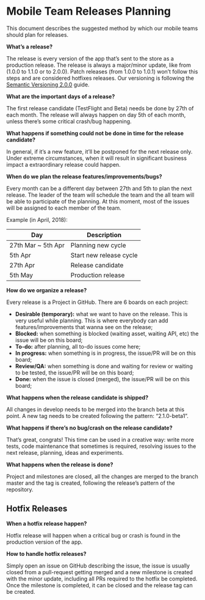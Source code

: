 # Mobile Team Releases Planning

This document describes the suggested method by which our mobile teams should plan for releases.

**What’s a release?**

The release is every version of the app that’s sent to the store as a production release. The release is always a major/minor update, like from (1.0.0 to 1.1.0 or to 2.0.0). Patch releases (from 1.0.0 to 1.0.1) won’t follow this steps and are considered hotfixes releases. Our versioning is following the [Semantic Versioning 2.0.0](https://semver.org) guide.

**What are the important days of a release?**

The first release candidate (TestFlight and Beta) needs be done by 27th of each month. The release will always happen on day 5th of each month, unless there’s some critical crash/bug happening.

**What happens if something could not be done in time for the release candidate?**

In general, if it’s a new feature, it’ll be postponed for the next release only. Under extreme circumstances, when it will result in significant business impact a extraordinary release could happen. 

**When do we plan the release features/improvements/bugs?**

Every month can be a different day between 27th and 5th to plan the next release. The leader of the team will schedule the team and the all team will be able to participate of the planning. At this moment, most of the issues will be assigned to each member of the team.

Example (in April, 2018):

| Day        | Description             |
|------------|-------------------------|
| 27th Mar ~ 5th Apr | Planning new cycle      |
| 5th Apr       | Start new release cycle |
| 27th Apr       | Release candidate       |
| 5th May       | Production release       |


**How do we organize a release?**

Every release is a Project in GitHub. There are 6 boards on each project:

- **Desirable (temporary):** what we want to have on the release. This is very useful while planning. This is where everybody can add features/improvements that wanna see on the release;
- **Blocked:** when something is blocked (waiting asset, waiting API, etc) the issue will be on this board;
- **To-do:** after planning, all to-do issues come here;
- **In progress:** when something is in progress, the issue/PR will be on this board;
- **Review/QA:** when something is done and waiting for review or waiting to be tested, the issue/PR will be on this board;
- **Done:** when the issue is closed (merged), the issue/PR will be on this board;


**What happens when the release candidate is shipped?**

All changes in develop needs to be merged into the branch beta at this point. A new tag needs to be created following the pattern: “2.1.0-beta1”.


**What happens if there’s no bug/crash on the release candidate?**

That’s great, congrats! This time can be used in a creative way: write more tests, code maintenance that sometimes is required, resolving issues to the next release, planning, ideas and experiments.


**What happens when the release is done?**

Project and milestones are closed, all the changes are merged to the branch master and the tag is created, following the release’s pattern of the repository. 


## Hotfix Releases

**When a hotfix release happen?**

Hotfix release will happen when a critical bug or crash is found in the production version of the app.


**How to handle hotfix releases?**

Simply open an issue on GitHub describing the issue, the issue is usually closed from a pull-request getting merged and a new milestone is created with the minor update, including all PRs required to the hotfix be completed. Once the milestone is completed, it can be closed and the release tag can be created.
